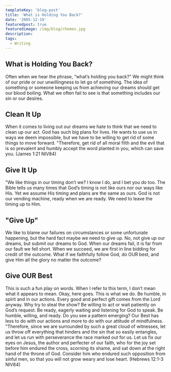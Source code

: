 ```yaml
---
templateKey: 'blog-post'
title: 'What is Holding You Back?'
date: '2005-12-19'
featuredpost: true
featuredimage: /img/blog/chemex.jpg
description:
tags:
  - Writing
---
```


## What is Holding You Back?

Often when we hear the phrase, “what’s holding you back?” We might think of our pride or our unwillingness to let go of something. The idea of something or someone keeping us from achieving our dreams should get our blood boiling. What we often fail to see is that something includes our sin or our desires.

## Clean It Up

When it comes to living out our dreams we hate to think that we need to clean up our act. God has such big plans for lives. He wants to use us in ways we deem impossible, but we have to be willing to get rid of some things to move forward. "Therefore, get rid of all moral filth and the evil that is so prevalent and humbly accept the word planted in you, which can save you. (James 1:21 NIV84)

## Give It Up

"We like things in our timing don’t we? I know I do, and I bet you do too. The Bible tells us many times that God’s timing is not like ours nor our ways like His. Yet we assume His timing and plans are the same as ours. God is not our vending machine, ready when we are ready. We need to leave the timing up to Him.

## "Give Up"

We like to blame our failures on circumstances or some unfortunate happening, but the hard fact maybe we need to give up. No, not give up our dreams, but submit our dreams to God. When our dreams fail, it is far from our fault we fell short. When we succeed, we are first in line bidding for credit of the outcome. What if we faithfully follow God, do OUR best, and give Him all the glory no matter the outcome?

## Give OUR Best

This is such a fun play on words. When I refer to this term, I don’t mean what it appears to mean. Okay, here goes. This is what we do. Be humble, in spirit and in our actions. Every good and perfect gift comes from the Lord anyway. Why try to steal the show? Be willing to act or wait patiently on God’s request. Be ready, eagerly waiting and listening for God to speak. Be humble, willing, and ready. Do you see a pattern emerging? Our Best has less to do with our actions and more to do with our attitude of mindfulness. "Therefore, since we are surrounded by such a great cloud of witnesses, let us throw off everything that hinders and the sin that so easily entangles, and let us run with perseverance the race marked out for us. Let us fix our eyes on Jesus, the author and perfecter of our faith, who for the joy set before him endured the cross, scorning its shame, and sat down at the right hand of the throne of God. Consider him who endured such opposition from sinful men, so that you will not grow weary and lose heart. (Hebrews 12:1-3 NIV84)
